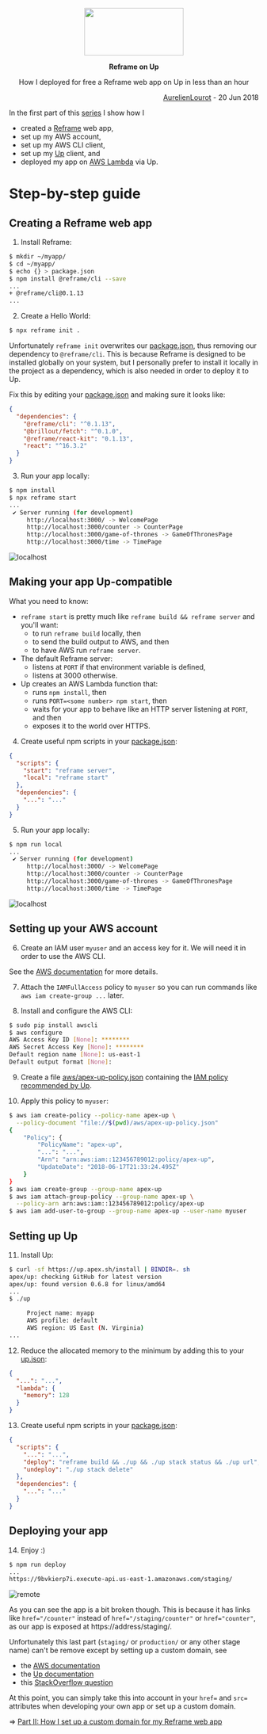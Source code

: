 <p align="center">
  <a href="https://github.com/AurelienLourot/reframe-on-up">
    <img src="https://rawgit.com/AurelienLourot/reframe-on-up/master/readme_assets/reframe-on-up.jpg"
         width="200" height="96">
  </a>
</p>
<p align="center">
  <b>Reframe on Up</b>
</p>
<p align="center">
  How I deployed for free a Reframe web app on Up in less than an hour
</p>
<p align="right">
  <a href="https://github.com/AurelienLourot">AurelienLourot</a> - 20 Jun 2018
</p>

In the first part of this [series](../readme.md) I show how I

* created a [Reframe](https://github.com/reframejs/reframe) web app,
* set up my AWS account,
* set up my AWS CLI client,
* set up my [Up](https://up.docs.apex.sh/) client, and
* deployed my app on [AWS Lambda](https://docs.aws.amazon.com/lambda/latest/dg/welcome.html) via
  Up.

# Step-by-step guide

## Creating a Reframe web app

1. Install Reframe:

```bash
$ mkdir ~/myapp/
$ cd ~/myapp/
$ echo {} > package.json
$ npm install @reframe/cli --save
...
+ @reframe/cli@0.1.13
...
```

2. Create a Hello World:

```bash
$ npx reframe init .
```

Unfortunately `reframe init` overwrites our [package.json](package.json), thus removing our
dependency to `@reframe/cli`. This is because Reframe is designed to be installed globally on your
system, but I personally prefer to install it locally in the project as a dependency, which is also
needed in order to deploy it to Up.

Fix this by editing your [package.json](package.json) and making sure it looks like:

```json
{
  "dependencies": {
    "@reframe/cli": "^0.1.13",
    "@brillout/fetch": "^0.1.0",
    "@reframe/react-kit": "0.1.13",
    "react": "^16.3.2"
  }
}
```

3. Run your app locally:

```bash
$ npm install
$ npx reframe start
...
 ✔ Server running (for development)
     http://localhost:3000/ -> WelcomePage
     http://localhost:3000/counter -> CounterPage
     http://localhost:3000/game-of-thrones -> GameOfThronesPage
     http://localhost:3000/time -> TimePage
```

![localhost](readme_assets/localhost.png)

## Making your app Up-compatible

What you need to know:

* `reframe start` is pretty much like `reframe build && reframe server` and you'll want:
  * to run `reframe build` locally, then
  * to send the build output to AWS, and then
  * to have AWS run `reframe server`.
* The default Reframe server:
  * listens at `PORT` if that environment variable is defined,
  * listens at 3000 otherwise.
* Up creates an AWS Lambda function that:
  * runs `npm install`, then
  * runs `PORT=<some number> npm start`, then
  * waits for your app to behave like an HTTP server listening at `PORT`, and then
  * exposes it to the world over HTTPS.

4. Create useful npm scripts in your [package.json](package.json):

```json
{
  "scripts": {
    "start": "reframe server",
    "local": "reframe start"
  },
  "dependencies": {
    "...": "..."
  }
}
```

5. Run your app locally:

```bash
$ npm run local
...
 ✔ Server running (for development)
     http://localhost:3000/ -> WelcomePage
     http://localhost:3000/counter -> CounterPage
     http://localhost:3000/game-of-thrones -> GameOfThronesPage
     http://localhost:3000/time -> TimePage
```

![localhost](readme_assets/localhost.png)

## Setting up your AWS account

6. Create an IAM user `myuser` and an access key for it. We will need it in order to use the AWS
   CLI.

See the
[AWS documentation](https://docs.aws.amazon.com/cli/latest/userguide/cli-chap-getting-started.html)
for more details.

7. Attach the `IAMFullAccess` policy to `myuser` so you can run commands like
   `aws iam create-group ...` later.

8. Install and configure the AWS CLI:

```bash
$ sudo pip install awscli
$ aws configure
AWS Access Key ID [None]: ********
AWS Secret Access Key [None]: ********
Default region name [None]: us-east-1
Default output format [None]:
```

9. Create a file [aws/apex-up-policy.json](aws/apex-up-policy.json) containing the
   [IAM policy recommended by Up](https://up.docs.apex.sh/#aws_credentials.iam_policy_for_up_cli).

10. Apply this policy to `myuser`:

```bash
$ aws iam create-policy --policy-name apex-up \
  --policy-document "file://$(pwd)/aws/apex-up-policy.json"
{
    "Policy": {
        "PolicyName": "apex-up", 
        "...": "...", 
        "Arn": "arn:aws:iam::123456789012:policy/apex-up", 
        "UpdateDate": "2018-06-17T21:33:24.495Z"
    }
}
$ aws iam create-group --group-name apex-up
$ aws iam attach-group-policy --group-name apex-up \
  --policy-arn arn:aws:iam::123456789012:policy/apex-up
$ aws iam add-user-to-group --group-name apex-up --user-name myuser
```

## Setting up Up

11. Install Up:

```bash
$ curl -sf https://up.apex.sh/install | BINDIR=. sh
apex/up: checking GitHub for latest version
apex/up: found version 0.6.8 for linux/amd64
...
$ ./up

     Project name: myapp
     AWS profile: default
     AWS region: US East (N. Virginia)
...
```

12. Reduce the allocated memory to the minimum by adding this to your [up.json](up.json):

```json
{
  "...": "...",
  "lambda": {
    "memory": 128
  }
}
```

13. Create useful npm scripts in your [package.json](package.json):

```json
{
  "scripts": {
    "...": "...",
    "deploy": "reframe build && ./up && ./up stack status && ./up url",
    "undeploy": "./up stack delete"
  },
  "dependencies": {
    "...": "..."
  }
}
```

## Deploying your app

14. Enjoy :)

```bash
$ npm run deploy
...
https://9bvkierp7i.execute-api.us-east-1.amazonaws.com/staging/
```

![remote](readme_assets/remote.png)

As you can see the app is a bit broken though. This is because it has links like `href="/counter"`
instead of `href="/staging/counter"` or `href="counter"`, as our app is exposed at
https://address/staging/.

Unfortunately this last part (`staging/` or `production/` or any other stage name) can't be remove
except by setting up a custom domain, see

* the [AWS documentation](https://docs.aws.amazon.com/apigateway/latest/developerguide/how-to-custom-domains.html)
* the [Up documentation](https://up.docs.apex.sh/#faq)
* this [StackOverflow question](https://stackoverflow.com/a/39540844/1855917)

At this point, you can simply take this into account in your `href=` and `src=` attributes when
developing your own app or set up a custom domain.

⇒ [Part II: How I set up a custom domain for my Reframe web app](../02-custom-domain/)
